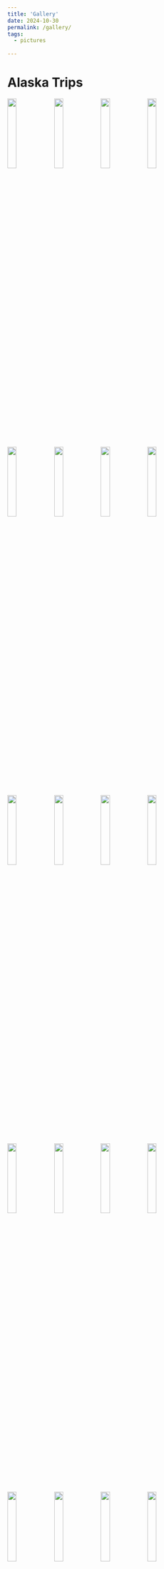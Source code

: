 ```yaml
---
title: 'Gallery'
date: 2024-10-30
permalink: /gallery/
tags:
  - pictures
  
---
```


Alaska Trips 
======
<img src="g_pics/Alaska/7B02737E-91CA-4914-B81F-171007385267.jpg" width="20%" />
<img src="g_pics/Alaska/8f7d68e8-d8b7-4631-9992-579e445e8a0f.jpg" width="20%" />
<img src="g_pics/Alaska/850F028D-9423-4FCE-9634-55BA2A051949.jpg" width="20%" />
<img src="g_pics/Alaska/A4B22891-7AAC-4183-83DA-005CC1620A69.jpg" width="20%" />
<img src="g_pics/Alaska/ABEF48BE-F36A-44EA-A6D3-5762395E1810.jpg" width="20%" />
<img src="g_pics/Alaska/D09AC98E-EA0D-467A-B3FE-1A9B0CBADFDD.jpg" width="20%" />
<img src="g_pics/Alaska/IMG_0859.jpeg" width="20%" />
<img src="g_pics/Alaska/IMG_5179.jpeg" width="20%" />
<img src="g_pics/Alaska/IMG_5259.jpeg" width="20%" />
<img src="g_pics/Alaska/IMG_5291.jpeg" width="20%" />
<img src="g_pics/Alaska/IMG_6169.JPG" width="20%" />
<img src="g_pics/Alaska/IMG_6340.jpeg" width="20%" />
<img src="g_pics/Alaska/IMG_6433.JPG" width="20%" />
<img src="g_pics/Alaska/IMG_6493.jpeg" width="20%" />
<img src="g_pics/Alaska/IMG_6516.jpeg" width="20%" />
<img src="g_pics/Alaska/IMG_6530.jpeg" width="20%" />
<img src="g_pics/Alaska/IMG_6537.jpeg" width="20%" />
<img src="g_pics/Alaska/IMG_6549.jpeg" width="20%" />
<img src="g_pics/Alaska/IMG_6557.JPG" width="20%" />
<img src="g_pics/Alaska/IMG_6581.jpeg" width="20%" />
<img src="g_pics/Alaska/IMG_6669.JPG" width="20%" />
<img src="g_pics/Alaska/IMG_7285.jpeg" width="20%" />
<img src="g_pics/Alaska/IMG_7478.jpeg" width="20%" />
<img src="g_pics/Alaska/IMG_7494.jpeg" width="20%" />

Birthday in Boulder 
======
<img src="g_pics/B_bday/me_me.jpeg" width="20%" />
<img src="g_pics/B_bday/peeps.jpg" width="20%" />
<img src="g_pics/B_bday/elise_liv.jpg" width="20%" />
<img src="g_pics/B_bday/cake.jpeg" width="20%" />

Boston Sept 2020 - May 2022
======
<img src="g_pics/Boston/backpack.jpeg" width="20%" />
<img src="g_pics/Boston/charles.jpeg" width="20%" />
<img src="g_pics/Boston/fenway.jpeg" width="20%" />
<img src="g_pics/Boston/leaves.JPG" width="20%" />
<img src="g_pics/Boston/movein.jpeg" width="20%" />
<img src="g_pics/Boston/n_shore.jpg" width="20%" />
<img src="g_pics/Boston/picnic.jpg" width="20%" />
<img src="g_pics/Boston/pond.JPG" width="20%" />
<img src="g_pics/Boston/run1.JPG" width="20%" />
<img src="g_pics/Boston/redbike.JPG" width="20%" />
Our roommate Queen Emmy (Carley's cat):
<img src="g_pics/Boston/emmy.jpeg" width="20%" />
<img src="g_pics/Boston/emmy2.jpeg" width="20%" />
<img src="g_pics/Boston/emmy3.jpg" width="20%" />
<img src="g_pics/Boston/spatula.jpeg" width="20%" />
A whole new level of WINTER for me: 
<img src="g_pics/Boston/heating.jpg" width="20%" />
<img src="g_pics/Boston/ice.jpeg" width="20%" />
<img src="g_pics/Boston/rename.jpeg" width="20%" />
<img src="g_pics/Boston/roof.jpeg" width="20%" />
Running, hiking and open water swimming: 
<img src="g_pics/Boston/spikes.jpeg" width="20%" />
<img src="g_pics/Boston/sunrise.jpeg" width="20%" />
<img src="g_pics/Boston/swim.jpg" width="20%" />
<img src="g_pics/Boston/washington.jpeg" width="20%" />
<img src="g_pics/Boston/30miler.JPG" width="20%" />
<img src="g_pics/Boston/NH.jpg" width="20%" />
<img src="g_pics/Boston/ragnar.jpg" width="20%" />